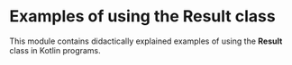 # Examples of using the Result class
This module contains didactically explained examples of using the **Result** class in Kotlin programs.